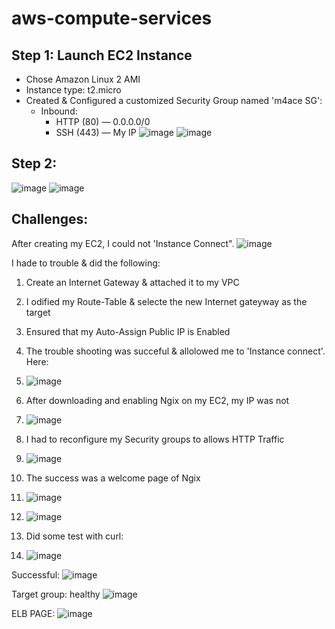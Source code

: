 # aws-compute-services

## Step 1: Launch EC2 Instance

- Chose Amazon Linux 2 AMI
- Instance type: t2.micro
- Created & Configured a customized Security Group named 'm4ace SG':
  - Inbound:
    - HTTP (80) — 0.0.0.0/0
    - SSH (443) — My IP
![image](https://github.com/user-attachments/assets/b4f95266-9956-48a5-84ef-6fecbfa26882)
![image](https://github.com/user-attachments/assets/75575ba5-1016-4973-9c5a-112d397e5422)

## Step 2: 
![image](https://github.com/user-attachments/assets/df399ade-ceab-453a-9f20-c4b111bc6023)
![image](https://github.com/user-attachments/assets/3dcac988-01f5-4382-856a-7c6933b0d920)





## Challenges: 
After creating my EC2, I could not 'Instance Connect". 
![image](https://github.com/user-attachments/assets/b3a79ab3-fe4e-41af-8ac2-5b7723e4d739)

I hade to trouble & did the following: 
1. Create an Internet Gateway & attached it to my VPC
2. I odified my Route-Table & selecte the new Internet gateyway as the target
3. Ensured that my Auto-Assign Public IP is Enabled

4. The trouble shooting was succeful & allolowed me to 'Instance connect'. Here:
5. ![image](https://github.com/user-attachments/assets/14d449a8-f5bd-4754-83c6-b5f86acedd3c)

6. After downloading and enabling Ngix on my EC2, my IP was not
7. ![image](https://github.com/user-attachments/assets/2ab65685-354a-44bf-9b63-001ab8612925)
8. I had to reconfigure my Security groups to allows HTTP Traffic
9. ![image](https://github.com/user-attachments/assets/de84bfa7-c4c5-4947-a96b-b87b51d3193c)

10. The success was a welcome page of Ngix
11. ![image](https://github.com/user-attachments/assets/183e44af-4e2b-44ec-bf7c-e0c71defc177)
12. ![image](https://github.com/user-attachments/assets/ee74a2f3-ac9b-446d-864a-9d7e5da0ae1c)

13. Did some test with curl:
14. ![image](https://github.com/user-attachments/assets/713c67f9-308d-414d-a699-8bd34f281f1b)



Successful: 
![image](https://github.com/user-attachments/assets/fbec3361-7a93-444e-9997-1bb539251a62)


Target group: healthy
![image](https://github.com/user-attachments/assets/bb0a5aa9-caaa-40eb-a831-3a1f0a233412)


ELB PAGE:
![image](https://github.com/user-attachments/assets/94ad727e-c823-4815-8e1c-34b82b132ce0)



